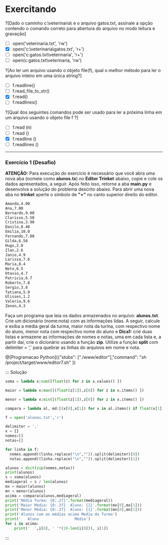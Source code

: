 # Exercitando

?[Dado o caminho c:\veterinaria\ e o arquivo gatos.txt, assinale a opção contendo o comando correto para abertura do arquivo no modo leitura e gravação]
-[ ] open('veterinaria.txt', 'rw')
-[x] open('c:\veterinaria\gatos.txt', 'r+')
-[ ] open('c:gatos.txt\veterinaria', 'r+')
-[ ] open(c:gatos.txt\veterinaria, 'rw')

?[Ao ler um arquivo usando o objeto file(f), qual o melhor método para ler o arquivo inteiro em uma única string?]
-[ ] f.readline()
-[ ] f.read_file_to_str()
-[x] f.read()
-[ ] f.readlines()

?[Qual dos seguintes comandos pode ser usado para ler a próxima linha em um arquivo usando o objeto file f ?]
-[ ] f.read (n)
-[ ] f.read ()
-[x] f.readline ()
-[ ] f.readlines ()
---
### Exercício 1 (Desafio)


**ATENÇÃO:** Para execução do exercício é necessário que você abra uma nova aba (nomeie como **alunos.tx**) no **Editor Trinket** abaixo, copie e cole os dados apresentados, a seguir. Após feito isso, retorne a aba **main.py** e desenvolva a solução do problema descrito abaixo. 
Para abrir uma nova aba no **trinket** aperte o símbolo de **"+"** no canto superior direito do editor.
``` txt
Amanda,4.00
Ana,7.00
Bernardo,9.00
Clarisse,5.50
Cristina,3.90
Danilo,8.40
Emilia,10.0
Fernando,7.00
Gilda,6.50
Hugo,2.0
Ilan,2.6
Janio,4.9
Larissa,7.6
Maria,8.4
Neto,6.5
Otavio,4.7
Patricia,6.7
Roberto,7.8
Sergio,3.8
Tatiana,5.9
Ulisses,1.2
Valeria,9.6
Zenon,4.3
```
Faça um programa que leia os dados armazenados no arquivo: **alunos.txt**. Crie um dicionário (nome:nota) com as informações lidas. A seguir, calcule e exiba a média geral da turma, maior nota da turma, com respectivo nome do aluno, menor nota com respectivo nome do aluno e **Dica1:** crie duas listas e armazene as informações de nomes e notas, uma em cada lista e, a partir daí, crie o dicionário usando a função **zip**. Utilize a função **split** com delimiter = ',' para quebrar as linhas do arquivos em nome e nota.
 

@[Programacao Python]({"stubs": ["./www/editor"],"command": "sh /project/target/www/editor7.sh" })

::: Solução
``` python
soma = lambda x:sum([float(z) for z in x.values() ])

maior = lambda x:max([(float(z[1]),z[0]) for z in x.items() ])

menor = lambda x:min([(float(z[1]),z[0]) for z in x.items() ])

compara = lambda al, md:[(x[0],x[1]) for x in al.items() if float(x[1]) > md]

f = open('alunos.txt','r')

delimiter = ','
x = {}
nomes=[]
notas=[]

for linha in f:
  nomes.append((linha.replace("\n","")).split(delimiter)[0])
  notas.append((linha.replace("\n","")).split(delimiter)[1])

alunos = dict(zip(nomes,notas))
print(alunos)
s = soma(alunos)
mediageral = s / len(alunos)
mx = maior(alunos)
mn = menor(alunos)
acima = compara(alunos,mediageral)
print('Média Turma: {0:.2f}'.format(mediageral))
print('Maior Média: {0:.2f}  Aluno: {1}'.format(mx[0],mx[1]))
print('Menor Média: {0:.2f}  Aluno: {1}'.format(mn[0],mn[1]))
print('Alunos com as médias acima Media da Turma')
print('   Aluno                Média')
for i in acima:
    print('  ',i[0], ' '*(20-len(i[0])), i[1])
```
:::

